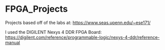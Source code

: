 # FPGA_Projects

Projects based off of the labs at: https://www.seas.upenn.edu/~ese171/

I used the DIGILENT Nexys 4 DDR FPGA Board: https://digilent.com/reference/programmable-logic/nexys-4-ddr/reference-manual